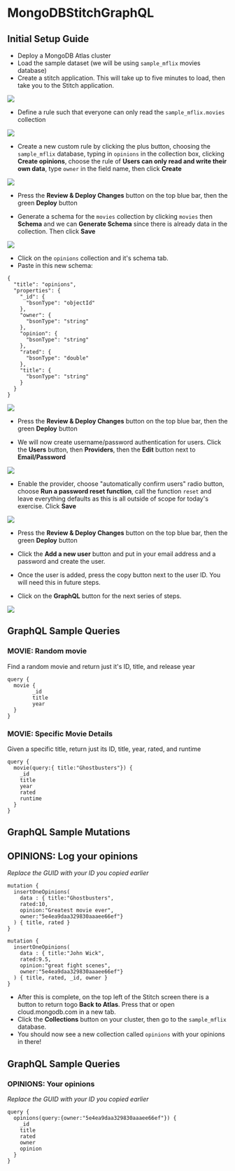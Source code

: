 # MongoDBStitchGraphQL

## Initial Setup Guide

* Deploy a MongoDB Atlas cluster
* Load the sample dataset (we will be using `sample_mflix` movies database)
* Create a stitch application. This will take up to five minutes to load, then take you to the Stitch application.

![](img/ss01.png)

* Define a rule such that everyone can only read the `sample_mflix.movies` collection

![](img/ss02.png)

* Create a new custom rule by clicking the plus button, choosing the `sample_mflix` database, typing in `opinions` in the collection box, clicking __Create opinions__, choose the rule of __Users can only read and write their own data__, type `owner` in the field name, then click __Create__

![](img/ss03.png)

* Press the __Review & Deploy Changes__ button on the top blue bar, then the green __Deploy__ button

* Generate a schema for the `movies` collection by clicking `movies` then __Schema__ and we can __Generate Schema__ since there is already data in the collection. Then click __Save__

![](img/ss04.png)

* Click on the `opinions` collection and it's schema tab.
* Paste in this new schema:

```
{
  "title": "opinions",
  "properties": {
    "_id": {
      "bsonType": "objectId"
    },
    "owner": {
      "bsonType": "string"
    },
    "opinion": {
      "bsonType": "string"
    },
    "rated": {
      "bsonType": "double"
    },
    "title": {
      "bsonType": "string"
    }
  }
}
```

![](img/ss05.png)

* Press the __Review & Deploy Changes__ button on the top blue bar, then the green __Deploy__ button

* We will now create username/password authentication for users. Click the __Users__ button, then __Providers__, then the __Edit__ button next to __Email/Password__

![](img/ss06.png)

* Enable the provider, choose "automatically confirm users" radio button, choose __Run a password reset function__, call the function `reset` and leave everything defaults as this is all outside of scope for today's exercise. Click __Save__

![](img/ss07.png)

* Press the __Review & Deploy Changes__ button on the top blue bar, then the green __Deploy__ button

* Click the __Add a new user__ button and put in your email address and a password and create the user.
* Once the user is added, press the copy button next to the user ID. You will need this in future steps.
* Click on the __GraphQL__ button for the next series of steps.

![](img/ss08.png)

## GraphQL Sample Queries
### MOVIE: Random movie
Find a random movie and return just it's ID, title, and release year
```
query {
  movie {
        _id
		title
		year
  }
}
```

### MOVIE: Specific Movie Details
Given a specific title, return just its ID, title, year, rated, and runtime
```
query {
  movie(query:{ title:"Ghostbusters"}) {
    _id
    title
    year
    rated
    runtime
  }
}
```

## GraphQL Sample Mutations
## OPINIONS: Log your opinions
_Replace the GUID with your ID you copied earlier_

```
mutation {
  insertOneOpinions(
    data : { title:"Ghostbusters",
    rated:10,
    opinion:"Greatest movie ever",
    owner:"5e4ea9daa329830aaaee66ef"}
  ) { title, rated }
}
```

```
mutation {
  insertOneOpinions(
    data : { title:"John Wick",
    rated:9.5,
    opinion:"great fight scenes",
    owner:"5e4ea9daa329830aaaee66ef"}
  ) { title, rated, _id, owner }
}
```

* After this is complete, on the top left of the Stitch screen there is a button to return togo __Back to Atlas__. Press that or open cloud.mongodb.com in a new tab.
* Click the __Collections__  button on your cluster, then go to the `sample_mflix` database.
* You should now see a new collection called `opinions` with your opinions in there!

## GraphQL Sample Queries
### OPINIONS: Your opinions
_Replace the GUID with your ID you copied earlier_
```
query {
  opinions(query:{owner:"5e4ea9daa329830aaaee66ef"}) {
    _id
    title
    rated
    owner
    opinion
  }
}
```